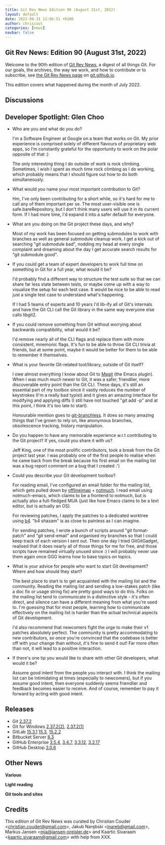 ```yaml
---
title: Git Rev News Edition 90 (August 31st, 2022)
layout: default
date: 2022-08-31 12:06:51 +0100
author: chriscool
categories: [news]
navbar: false
---
```


## Git Rev News: Edition 90 (August 31st, 2022)

Welcome to the 90th edition of [Git Rev News](https://git.github.io/rev_news/rev_news/),
a digest of all things Git. For our goals, the archives, the way we work, and how to contribute or to
subscribe, see [the Git Rev News page](https://git.github.io/rev_news/rev_news/) on [git.github.io](http://git.github.io).

This edition covers what happened during the month of July 2022.

## Discussions

<!---
### General
-->

<!---
### Reviews
-->

<!---
### Support
-->


## Developer Spotlight: Glen Choo

* Who are you and what do you do?

  I'm a Software Engineer at Google on a team that works on Git. My prior
  experience is comprised solely of different flavours of proprietary web
  apps, so I'm constantly grateful for the opportunity to work on the
  polar opposite of that :)

  The only interesting thing I do outside of work is rock climbing.
  Sometimes, I wish I spent as much time rock climbing as I do working,
  which probably means that I should figure out how to do both
  simultaneously.

* What would you name your most important contribution to Git?

  Hm, I've only been contributing for a short while, so it's hard for me
  to call any of them important per se. The most user-visible one is
  safe.bareRepository, but I don't think many users will use it in its
  current form. If I had more time, I'd expand it into a safer default for
  everyone.

* What are you doing on the Git project these days, and why?

  Most of my work has been focused on getting submodules to work with
  branches as well as general submodule cleanup work. I get a kick out of
  searching "git submodule bad", nodding my head at every single complaint
  and dreaming about the day I get accurate search results for "git
  submodule good".

* If you could get a team of expert developers to work full time on
  something in Git for a full year, what would it be?

  I'd probably find a different way to structure the test suite so that we
  can share far less state between tests, or maybe come up with a way to
  visualize the setup for each test case. It would be nice to be able to
  read just a single test case to understand what's happening.

  If I had 5 teams of experts and 10 years I'd lib-ify all of Git's
  internals and have the Git CLI call the Git library in the same way
  everyone else calls libgit2.

* If you could remove something from Git without worrying about
  backwards compatibility, what would it be?

  I'd remove nearly all of the CLI flags and replace them with more
  consistent, mnemonic flags. It's fun to be able to throw Git CLI trivia
  at friends, but at some point, maybe it would be better for them to
  be able to remember it themselves.

* What is your favorite Git-related tool/library, outside of Git itself?

  I owe almost everything I know about Git to [Magit](https://magit.vc/)
  (the Emacs plugin). When I was much much newer to Git, it was a safer,
  friendlier, more discoverable entry point than the Git CLI. These days, it's
  still an essential part of my toolbox since it vastly reduces the number of
  keystrokes (I'm a really bad typist) and it gives an amazing interface
  for modifying and applying diffs (I still have not touched "git add -p"
  and at this point, I think it's too late to start).

  Honourable mention goes to [git-branchless](https://github.com/arxanas/git-branchless).
  It does so many amazing things that I've grown to rely on, like
  anonymous branches, obsolescence tracking, history manipulation.

* Do you happen to have any memorable experience w.r.t contributing to
  the Git project? If yes, could you share it with us?

  Jeff King, one of the most prolific contributors, took a break from the
  Git project last year. I was probably one of the first people to realise
  when he came back from the break because his first email on the mailing
  list was a bug report comment on a bug that I created :')

* Could you describe your Git development toolbox?

  For reading email, I've configured an email folder for the mailing list,
  which gets pulled down by [offlineimap](http://www.offlineimap.org/) + [notmuch](https://notmuchmail.org/).
  I read email using notmuch-emacs, which claims to be a frontend to
  notmuch, but is actually also a full-fledged MUA (just like how Emacs
  claims to be a text editor, but is actually an OS).

  For reviewing patches, I apply the patches to a dedicated worktree using
  [b4](https://github.com/mricon/b4). "b4 shazam" is as close to painless
  as I can imagine.

  For sending patches, I wrote a bunch of scripts around "git
  format-patch" and "git send-email" and organised my branches so that I
  could keep track of each version I sent out. Then one day I tried
  GitGitGadget, realised that it does nearly all of those things for me
  for free, and those scripts have remained virtually unused since :) I
  will probably never use them again once GGG learns how to base
  topics on topics.

* What is your advice for people who want to start Git development?
  Where and how should they start?

  The best place to start is to get acquainted with the mailing list and
  the community. Reading the mailing list and sending a low-stakes patch
  (like a doc fix or usage string fix) are pretty good ways to do this.
  Folks on the mailing list tend to communicate in a distinctive style -
  it's often direct, and silence can have a different meaning from what
  you're used to. I'm guessing that for most people, learning how to
  communicate effectively on the mailing list is harder than the actual
  technical aspects of Git development.

  I'd also recommend that newcomers fight the urge to make their v1
  patches absolutely perfect. The community is pretty accommodating to new
  contributors, so once you're convinced that the codebase is better off
  with your change than without, it's fine to send it out! Far more often
  than not, it will lead to a positive interaction.

* If there's one tip you would like to share with other Git developers,
  what would it be?

  Assume good intent from the people you interact with. I think the
  mailing list can be intimidating at times (especially to newcomers), but
  if you assume good intent, then everyone suddenly seems friendlier and
  feedback becomes easier to receive. And of course, remember to pay it
  forward by acting with good intent.


## Releases

+ Git [2.37.2](https://public-inbox.org/git/xmqqedxmfyhe.fsf@gitster.g/)
+ Git for Windows [2.37.2(2)](https://github.com/git-for-windows/git/releases/tag/v2.37.2.windows.2),
[2.37.2(1)](https://github.com/git-for-windows/git/releases/tag/v2.37.2.windows.1)
+ GitLab [15.3.1](https://about.gitlab.com/releases/2022/08/22/critical-security-release-gitlab-15-3-1-released/)
[15.3](https://about.gitlab.com/releases/2022/08/22/gitlab-15-3-released/),
[15.2.2](https://about.gitlab.com/releases/2022/08/01/gitlab-15-2-2-released/)
+ Bitbucket Server [8.3](https://confluence.atlassian.com/bitbucketserver/bitbucket-server-release-notes-872139866.html)
+ GitHub Enterprise [3.5.4](https://help.github.com/enterprise-server@3.5/admin/release-notes#3.5.4),
[3.4.7](https://help.github.com/enterprise-server@3.4/admin/release-notes#3.4.7),
[3.3.12](https://help.github.com/enterprise-server@3.3/admin/release-notes#3.3.12),
[3.2.17](https://help.github.com/enterprise-server@3.2/admin/release-notes#3.2.17)
+ GitHub Desktop [3.0.6](https://desktop.github.com/release-notes/)

## Other News

__Various__


__Light reading__

<!---
__Easy watching__
-->

__Git tools and sites__


## Credits

This edition of Git Rev News was curated by
Christian Couder &lt;<christian.couder@gmail.com>&gt;,
Jakub Narębski &lt;<jnareb@gmail.com>&gt;,
Markus Jansen &lt;<mja@jansen-preisler.de>&gt; and
Kaartic Sivaraam &lt;<kaartic.sivaraam@gmail.com>&gt;
with help from XXX.
